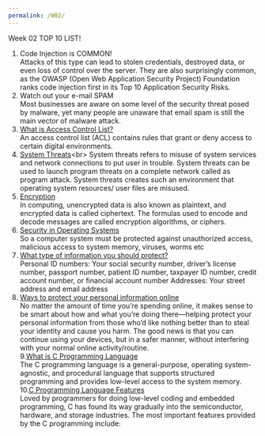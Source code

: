 ```yaml
---
permalink: /W02/
---
```


Week 02 TOP 10 LIST! 

1. Code Injection is COMMON!<br>
Attacks of this type can lead to stolen credentials, destroyed data, or even loss of control over the server. They are also surprisingly common, as the OWASP (Open Web Application Security Project) Foundation ranks code injection first in its Top 10 Application Security Risks.<br>
2. Watch out your e-mail SPAM<br>
Most businesses are aware on some level of the security threat posed by malware, yet many people are unaware that email spam is still the main vector of malware attack.<br>
3. [What is Access Control List?](https://www.imperva.com/learn/data-security/access-control-list-acl/)<br>
An access control list (ACL) contains rules that grant or deny access to certain digital environments.<br>
4. [System Threats](https://www.tutorialspoint.com/operating_system/os_security.htm#:~:text=System%20threats%20refers%20to%20misuse,resources%2F%20user%20files%20are%20misused.)<br>
System threats refers to misuse of system services and network connections to put user in trouble. System threats can be used to launch program threats on a complete network called as program attack. System threats creates such an environment that operating system resources/ user files are misused. <br>
5. [Encryption](https://searchsecurity.techtarget.com/definition/encryption)<br>
In computing, unencrypted data is also known as plaintext, and encrypted data is called ciphertext. The formulas used to encode and decode messages are called encryption algorithms, or ciphers.<br>
6. [Security in Operating Systems](https://www.tutorialspoint.com/operating_system/os_security.htm)<br>
So a computer system must be protected against unauthorized access, malicious access to system memory, viruses, worms etc<br>
7. [What type of information you should protect?](https://www.reputationdefender.com/blog/privacy/top-ten-reasons-keep-your-personal-information-private#:~:text=Personal%20ID%20numbers%3A%20Your%20social,street%20address%20and%20email%20address)<br>
Personal ID numbers: Your social security number, driver’s license number, passport number, patient ID number, taxpayer ID number, credit account number, or financial account number
Addresses: Your street address and email address<br>
8. [Ways to protect your personal information online](https://www.lifelock.com/learn-internet-security-ways-to-help-protect-your-personal-information-online.html)<br>
No matter the amount of time you’re spending online, it makes sense to be smart about how and what you’re doing there—helping protect your personal information from those who’d like nothing better than to steal your identity and cause you harm. The good news is that you can continue using your devices, but in a safer manner, without interfering with your normal online activity/routine.<br>
9.[What is C Programming Language](https://www.simplilearn.com/c-programming-article)<br>
The C programming language is a general-purpose, operating system-agnostic, and procedural language that supports structured programming and provides low-level access to the system memory.<br>
10.[C Programming Language Features](https://www.simplilearn.com/c-programming-article)<br>
Loved by programmers for doing low-level coding and embedded programming, C has found its way gradually into the semiconductor, hardware, and storage industries. The most important features provided by the C programming include:<br>
